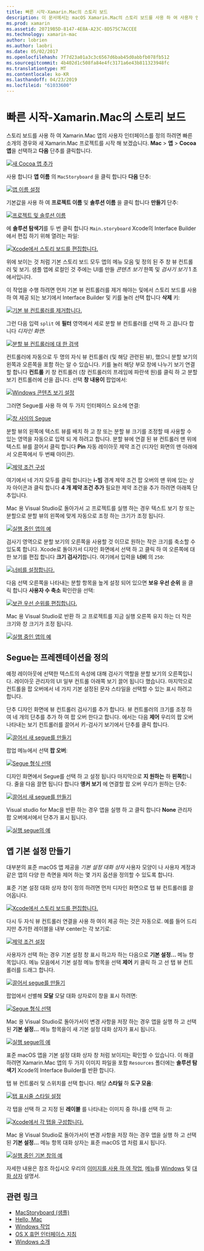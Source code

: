 ```yaml
---
title: 빠른 시작-Xamarin.Mac의 스토리 보드
description: 이 문서에서는 macOS Xamarin.Mac의 스토리 보드를 사용 하 여 사용자 인터페이스를 작성에 대 한 빠른 시작 소개를 제공 합니다. Segue를 만들고 기본 설정 창 하는 방법을 설명 합니다.
ms.prod: xamarin
ms.assetid: 20719B5D-8147-4E8A-A23C-8D575C7ACCEE
ms.technology: xamarin-mac
author: lobrien
ms.author: laobri
ms.date: 05/02/2017
ms.openlocfilehash: 7f7d23a01a3c3c6567d6bab45d0abbfb078fb512
ms.sourcegitcommit: 4b402d1c508fa84e4fc3171a6e43b811323948fc
ms.translationtype: MT
ms.contentlocale: ko-KR
ms.lasthandoff: 04/23/2019
ms.locfileid: "61033600"
---
```

# <a name="storyboards-in-xamarinmac-quick-start"></a>빠른 시작-Xamarin.Mac의 스토리 보드

스토리 보드를 사용 하 여 Xamarin.Mac 앱의 사용자 인터페이스를 정의 하려면 빠른 소개의 경우와 새 Xamarin.Mac 프로젝트를 시작 해 보겠습니다. **Mac** > **앱** > **Cocoa 앱**을 선택하고 **다음** 단추를 클릭합니다.

[![](quickstart-images/qs01.png "새 Cocoa 앱 추가")](quickstart-images/qs01.png#lightbox)

사용 합니다 **앱 이름** 의 `MacStoryboard` 을 클릭 합니다 **다음** 단추:

[![](quickstart-images/qs02.png "앱 이름 설정")](quickstart-images/qs02.png#lightbox)

기본값을 사용 하 여 **프로젝트 이름** 및 **솔루션 이름** 을 클릭 합니다 **만들기** 단추:

[![](quickstart-images/qs03.png "프로젝트 및 솔루션 이름")](quickstart-images/qs03.png#lightbox)

에 **솔루션 탐색기**를 두 번 클릭 합니다 `Main.storyboard` Xcode의 Interface Builder에서 편집 하기 위해 열려는 파일:

[![](quickstart-images/qs04.png "Xcode에서 스토리 보드를 편집합니다.")](quickstart-images/qs04.png#lightbox)

위에 보이는 것 처럼 기본 스토리 보드 모두 앱의 메뉴 모음 및 정의 된 주 창 뷰 컨트롤러 및 보기. 샘플 앱에 로컬인 것 주에는 UI를 만들 _콘텐츠 보기_ 한쪽 및 _검사기 보기_ 1 초에서입니다.

이 작업을 수행 하려면 먼저 기본 뷰 컨트롤러를 제거 해야는 및에서 스토리 보드를 사용 하 여 제공 되는 보기에서 Interface Builder 및 키를 눌러 선택 합니다 **삭제** 키:

[![](quickstart-images/qs05.png "기본 뷰 컨트롤러를 제거합니다.")](quickstart-images/qs05.png#lightbox)

그런 다음 입력 `split` 에 **필터** 영역에서 세로 분할 뷰 컨트롤러를 선택 하 고 끕니다 합니다 _디자인 화면_:

[![](quickstart-images/qs06.png "분할 뷰 컨트롤러에 대 한 검색")](quickstart-images/qs06.png#lightbox)

컨트롤러에 자동으로 두 명의 자식 뷰 컨트롤러 (및 해당 관련된 뷰), 했으니 분할 보기의 왼쪽과 오른쪽을 포함 하는 알 수 있습니다. 키를 눌러 해당 부모 창에 나누기 보기 연결할 합니다 **컨트롤** 키 창 컨트롤러 (창 컨트롤러의 프레임에 파란색 원)를 클릭 하 고 분할 보기 컨트롤러에 선을 끕니다. 선택 **창 내용이** 팝업에서:

[![](quickstart-images/qs07.png "Windows 콘텐츠 보기 설정")](quickstart-images/qs07.png#lightbox)

그러면 Segue를 사용 하 여 두 가지 인터페이스 요소에 연결:

[![](quickstart-images/qs08.png "창 사이의 Segue")](quickstart-images/qs08.png#lightbox)

분할 뷰의 왼쪽에 텍스트 뷰를 배치 하 고 창 또는 분할 뷰 크기를 조정할 때 사용할 수 있는 영역을 자동으로 입력 되 게 하려고 합니다. 분할 뷰에 연결 된 뷰 컨트롤러 맨 위에 텍스트 뷰를 끌어서 클릭 합니다 **Pin** 자동 레이아웃 제약 조건 (디자인 화면의 맨 아래에서 오른쪽에서 두 번째 아이콘).

[![](quickstart-images/qs09.png "제약 조건 구성")](quickstart-images/qs09.png#lightbox)

여기에서 네 가지 모두를 클릭 합니다는 **i-빔** 경계 제약 조건 팝 오버의 맨 위에 있는 상자 아이콘과 클릭 합니다 **4 개 제약 조건 추가** 필요한 제약 조건을 추가 하려면 아래쪽 단추입니다.

Mac 용 Visual Studio로 돌아가서 고 프로젝트를 실행 하는 경우 텍스트 보기 창 또는 분할으로 분할 뷰의 왼쪽에 맞게 자동으로 조정 하는 크기가 조정 됩니다.

[![](quickstart-images/qs10.png "실행 중인 앱의 예")](quickstart-images/qs10.png#lightbox)

검사기 영역으로 분할 보기의 오른쪽을 사용할 것 이므로 원하는 작은 크기를 축소할 수 있도록 합니다. Xcode로 돌아가서 디자인 화면에서 선택 하 고 클릭 하 여 오른쪽에 대 한 보기를 편집 합니다 **크기 검사기**합니다. 여기에서 입력을 **너비** 의 `250`:

[![](quickstart-images/qs11.png "너비를 설정합니다.")](quickstart-images/qs11.png#lightbox)

다음 선택 오른쪽을 나타내는 분할 항목을 높게 설정 되어 있으면 **보유 우선 순위** 을 클릭 합니다 **사용자 수 축소** 확인란을 선택:

[![](quickstart-images/qs12.png "보관 우선 순위를 편집합니다.")](quickstart-images/qs12.png#lightbox)

Mac 용 Visual Studio로 반환 하 고 프로젝트를 지금 실행 오른쪽 유지 하는 더 작은 크기와 창 크기가 조정 됩니다.

[![](quickstart-images/qs13.png "실행 중인 앱의 예")](quickstart-images/qs13.png#lightbox)

<a name="Defining-a-Presentation-Segue" />

## <a name="defining-a-presentation-segue"></a>Segue는 프레젠테이션을 정의

예정 레이아웃에 선택한 텍스트의 속성에 대해 검사기 역할을 분할 보기의 오른쪽입니다. 레이아웃 관리자의 UI 일부 컨트롤 아래쪽 보기 끌어 됩니다 했습니다. 마지막으로 컨트롤을 팝 오버에서 네 가지 기본 설정된 문자 스타일을 선택할 수 있는 표시 하려고 합니다.

단추 디자인 화면에 뷰 컨트롤러 검사기를 추가 합니다. 뷰 컨트롤러의 크기를 조정 하 여 네 개의 단추를 추가 하 여 팝 오버 한다고 합니다. 에서는 다음 **제어** 우리의 팝 오버 나타내는 보기 컨트롤러를 끌어서 키-검사기 보기에서 단추를 클릭 합니다.

[![](quickstart-images/qs14.png "끌어서 새 segue를 만들기")](quickstart-images/qs14.png#lightbox)

팝업 메뉴에서 선택 **팝 오버**: 

[![](quickstart-images/qs15.png "Segue 형식 선택")](quickstart-images/qs15.png#lightbox)

디자인 화면에서 Segue를 선택 하 고 설정 됩니다 마지막으로 **지 원하는** 하 **왼쪽**합니다. 줄을 다음 끌면 됩니다 합니다 **앵커 보기** 에 연결할 팝 오버 우리가 원하는 단추:

[![](quickstart-images/qs16.png "끌어서 새 segue를 만들기")](quickstart-images/qs16.png#lightbox)

Visual studio for Mac을 반환 하는 경우 앱을 실행 하 고 클릭 합니다 **None** 관리자 팝 오버에서에서 단추가 표시 됩니다.

[![](quickstart-images/qs17.png "실행 segue의 예")](quickstart-images/qs17.png#lightbox)

<a name="Creating-App-Preferences" />

## <a name="creating-app-preferences"></a>앱 기본 설정 만들기

대부분의 표준 macOS 앱 제공을 _기본 설정 대화 상자_ 사용자 모양이 나 사용자 계정과 같은 앱의 다양 한 측면을 제어 하는 몇 가지 옵션을 정의할 수 있도록 합니다.

표준 기본 설정 대화 상자 창이 정의 하려면 먼저 디자인 화면으로 탭 뷰 컨트롤러를 끌어옵니다.

[![](quickstart-images/qs18.png "Xcode에서 스토리 보드를 편집합니다.")](quickstart-images/qs18.png#lightbox)

다시 두 자식 뷰 컨트롤러 연결을 사용 하 여이 제공 하는 것은 자동으로. 예를 들어 드리지만 추가한 레이블을 내부 center는 각 보기로:

[![](quickstart-images/qs19.png "제약 조건 설정")](quickstart-images/qs19.png#lightbox)

사용자가 선택 하는 경우 기본 설정 창 표시 하고자 하는 다음으로 **기본 설정...**  메뉴 항목입니다. 메뉴 모음에서 기본 설정 메뉴 항목을 선택 **제어** 키 클릭 하 고 선 탭 뷰 컨트롤러를 드래그 합니다.

[![](quickstart-images/qs20.png "끌어서 segue를 만들기")](quickstart-images/qs20.png#lightbox)

팝업에서 선별해 **모달** 모달 대화 상자로이 창을 표시 하려면:

[![](quickstart-images/qs21.png "Segue 형식 선택")](quickstart-images/qs21.png#lightbox)

Mac 용 Visual Studio로 돌아가서이 변경 사항을 저장 하는 경우 앱을 실행 하 고 선택 된 **기본 설정...**  메뉴 항목을이 새 기본 설정 대화 상자가 표시 됩니다.

[![](quickstart-images/qs22.png "실행 segue의 예")](quickstart-images/qs22.png#lightbox)

표준 macOS 앱을 기본 설정 대화 상자 창 처럼 보이지는 확인할 수 있습니다. 이 해결 하려면 Xamarin.Mac 앱의 두 가지 이미지 파일을 포함 `Resources` 폴더에는 **솔루션 탐색기** Xcode의 Interface Builder를 반환 합니다.

탭 뷰 컨트롤러 및 스위치를 선택 합니다. 해당 **스타일** 하 **도구 모음**: 

[![](quickstart-images/qs23.png "탭 표시줄 스타일 설정")](quickstart-images/qs23.png#lightbox)

각 탭을 선택 하 고 지정 된 **레이블** 를 나타내는 이미지 중 하나를 선택 하 고:

[![](quickstart-images/qs24.png "Xcode에서 각 탭을 구성합니다.")](quickstart-images/qs24.png#lightbox)

Mac 용 Visual Studio로 돌아가서이 변경 사항을 저장 하는 경우 앱을 실행 하 고 선택 된 **기본 설정...**  메뉴 항목 대화 상자는 표준 macOS 앱 처럼 표시 됩니다.

[![](quickstart-images/qs25.png "실행 중인 기본 창의 예")](quickstart-images/qs25.png#lightbox)

자세한 내용은 참조 하십시오 우리의 [이미지를 사용 하 여 작업](~/mac/app-fundamentals/image.md), [메뉴](~/mac/user-interface/menu.md)를 [Windows](~/mac/user-interface/window.md) 및 [대화 상자](~/mac/user-interface/dialog.md) 설명서.

## <a name="related-links"></a>관련 링크

- [MacStoryboard (샘플)](https://developer.xamarin.com/samples/mac/MacStoryboard/)
- [Hello, Mac](~/mac/get-started/hello-mac.md)
- [Windows 작업](~/mac/user-interface/window.md)
- [OS X 휴먼 인터페이스 지침](https://developer.apple.com/library/mac/documentation/UserExperience/Conceptual/OSXHIGuidelines/)
- [Windows 소개](https://developer.apple.com/library/mac/documentation/Cocoa/Conceptual/WinPanel/Introduction.html#//apple_ref/doc/uid/10000031-SW1)
